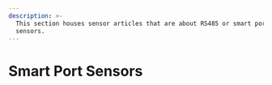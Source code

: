 ```yaml
---
description: >-
  This section houses sensor articles that are about RS485 or smart port
  sensors.
---
```


# Smart Port Sensors

